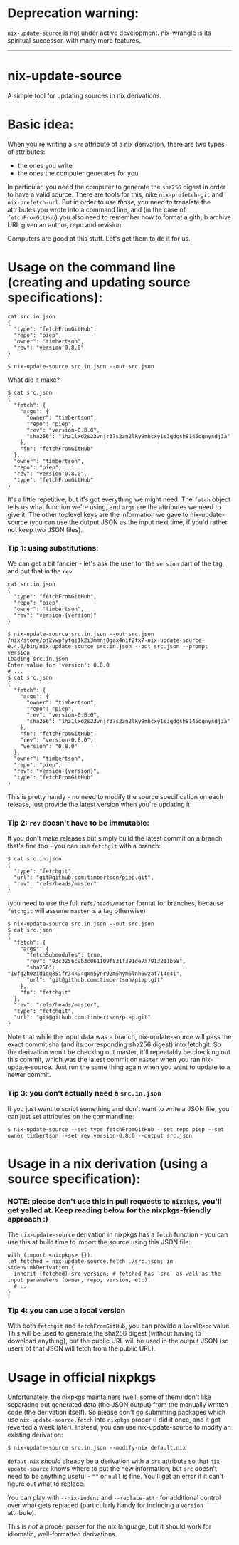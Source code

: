 # Deprecation warning:

`nix-update-source` is not under active development. [nix-wrangle](https://github.com/timbertson/nix-wrangle/) is its spiritual successor, with many more features.

----

# nix-update-source

A simple tool for updating sources in nix derivations.

# Basic idea:

When you're writing a `src` attribute of a nix derivation, there are two types of attributes:

 - the ones you write
 - the ones the computer generates for you

In particular, you need the computer to generate the `sha256` digest in order to have a valid source. There are tools for this, nike `nix-prefetch-git` and `nix-prefetch-url`. But in order to use _those_, you need to translate the attributes you wrote into a command line, and (in the case of `fetchFromGitHub`) you also need to remember how to format a github archive URL given an author, repo and revision.

Computers are good at this stuff. Let's get them to do it for us.

# Usage on the command line (creating and updating source specifications):

```
cat src.in.json
{
  "type": "fetchFromGitHub",
  "repo": "piep",
  "owner": "timbertson",
  "rev": "version-0.8.0"
}
```

```
$ nix-update-source src.in.json --out src.json
```

What did it make?

```
$ cat src.json
{
  "fetch": {
    "args": {
      "owner": "timbertson",
      "repo": "piep",
      "rev": "version-0.8.0",
      "sha256": "1hz1lxd2s23vnjr37s2zn2lky9mhcxy1s3qdgsh8145dgnysdj3a"
    },
    "fn": "fetchFromGitHub"
  },
  "owner": "timbertson",
  "repo": "piep",
  "rev": "version-0.8.0",
  "type": "fetchFromGitHub"
}
```

It's a little repetitive, but it's got everything we might need. The `fetch` object tells us what function we're using, and `args` are the attributes we need to give it. The other toplevel keys are the information we gave to nix-update-source (you can use the output JSON as the input next time, if you'd rather not keep two JSON files).

### Tip 1: using substitutions:

We can get a bit fancier - let's ask the user for the `version` part of the tag, and put that in the `rev`:

```
cat src.in.json
{
  "type": "fetchFromGitHub",
  "repo": "piep",
  "owner": "timbertson",
  "rev": "version-{version}"
}
```

```
$ nix-update-source src.in.json --out src.json
/nix/store/pj2vwpfyfgj1k2i3mmnj0gax4nif2fx7-nix-update-source-0.4.0/bin/nix-update-source src.in.json --out src.json --prompt version
Loading src.in.json
Enter value for 'version': 0.8.0
# ...
$ cat src.json
{
  "fetch": {
    "args": {
      "owner": "timbertson",
      "repo": "piep",
      "rev": "version-0.8.0",
      "sha256": "1hz1lxd2s23vnjr37s2zn2lky9mhcxy1s3qdgsh8145dgnysdj3a"
    },
    "fn": "fetchFromGitHub",
    "rev": "version-0.8.0",
    "version": "0.8.0"
  },
  "owner": "timbertson",
  "repo": "piep",
  "rev": "version-{version}",
  "type": "fetchFromGitHub"
}
```

This is pretty handy - no need to modify the source specification on each release, just provide the latest version when you're updating it.

### Tip 2: `rev` doesn't have to be immutable:

If you don't make releases but simply build the latest commit on a branch, that's fine too - you can use `fetchgit` with a branch:

```
$ cat src.in.json
{
  "type": "fetchgit",
  "url": "git@github.com:timbertson/piep.git",
  "rev": "refs/heads/master"
}
```

(you need to use the full `refs/heads/master` format for branches, because `fetchgit` will assume `master` is a tag otherwise)


```
$ nix-update-source src.in.json --out src.json
$ cat src.json
{
  "fetch": {
    "args": {
      "fetchSubmodules": true,
      "rev": "93c3256c9b3c061109f831f391de7a7913211b58",
      "sha256": "10fg2h0zid1qq85ifr34k94qxn5ynr92m5hym6lnh6wzaf714q4i",
      "url": "git@github.com:timbertson/piep.git"
    },
    "fn": "fetchgit"
  },
  "rev": "refs/heads/master",
  "type": "fetchgit",
  "url": "git@github.com:timbertson/piep.git"
}
```

Note that while the input data was a branch, nix-update-source will pass the exact commit sha (and its corresponding sha256 digest) into fetchgit. So the derivation won't be checking out master, it'll repeatably be checking out this commit, which was the latest commit on `master` when you ran nix-update-source. Just run the same thing again when you want to update to a newer commit.

### Tip 3: you don't actually need a `src.in.json`

If you just want to script something and don't want to write a JSON file, you can just set attributes on the commandline:

```
$ nix-update-source --set type fetchFromGitHub --set repo piep --set owner timbertson --set rev version-0.8.0 --output src.json
```

# Usage in a nix derivation (using a source specification):

### NOTE: please don't use this in pull requests to `nixpkgs`, you'll get yelled at. Keep reading below for the nixpkgs-friendly approach :)

The `nix-update-source` derivation in nixpkgs has a `fetch` function - you can use this at build time to import the source using this JSON file:

```
with (import <nixpkgs> {}):
let fetched = nix-update-source.fetch ./src.json; in
stdenv.mkDerivation {
  inherit (fetched) src version; # fetched has `src` as well as the input parameters (owner, repo, version, etc).
  # ...
}
```

### Tip 4: you can use a local version

With both `fetchgit` and `fetchFromGitHub`, you can provide a `localRepo` value. This will be used to generate the sha256 digest (without having to download anything), but the public URL will be used in the output JSON (so users of that JSON will fetch from the public URL).

# Usage in official nixpkgs

Unfortunately, the nixpkgs maintainers (well, some of them) don't like separating out generated data (the JSON output) from the manually written code (the derivation itself). So please don't go submitting packages which use `nix-update-source.fetch` into `nixpkgs` proper (I did it once, and it got reverted a week later). Instead, you can use nix-update-source to modify an existing derivation:

```
$ nix-update-source src.in.json --modify-nix default.nix
```

`defaut.nix` _should_ already be a derivation with a `src` attribute so that `nix-update-source` knows where to put the new information, but `src` doesn't need to be anything useful - `""` or `null` is fine. You'll get an error if it can't figure out what to replace.

You can play with `--nix-indent` and `--replace-attr` for additional control over what gets replaced (particularly handy for including a `version` attribute).

This is _not_ a proper parser for the nix language, but it should work for idiomatic, well-formatted derivations.


